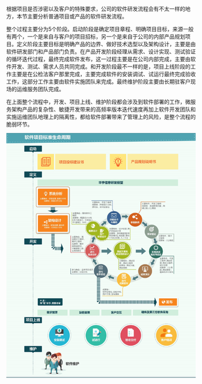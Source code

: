 根据项目是否涉密以及客户的特殊要求，公司的软件研发流程会有不太一样的地方，本节主要分析普通项目或产品的软件研发流程。

整个过程主要分为5个阶段。启动阶段是确定项目章程、明确项目目标，来源一般有两个，一个是来自与客户的项目招标，另一个是来自于公司的内部产品规划项目。定义阶段主要目标是明确产品的边界、做好技术选型以及架构设计，主要是由软件研发部门和产品部门负责。在产品开发阶段经理从需求、设计实现、测试验证的循环迭代过程，最终完成软件发布，这一过程主要是在公司内部完成，主要由软件开发、测试、需求人员共同完成。和开发阶段最不一样的是，项目上线阶段的工作主要是在公检法客户那里完成，主要完成软件的安装调试、试运行最终完成验收工作，这部分工作主要由软件实施团队来完成。最终维护阶段主要由长期驻客户现场的运维服务团队完成。

在上面整个流程中，开发、项目上线、维护阶段都会涉及到软件部署的工作，微服务架构产品的复杂性、敏捷开发带来的高频率版本迭代速度再加上软件开发团队和实施运维团队地理上的隔离性，都给软件部署带来了管理上的风险，是整个流程的脆弱环节。

![](/assets/生命周期部分.jpg)

